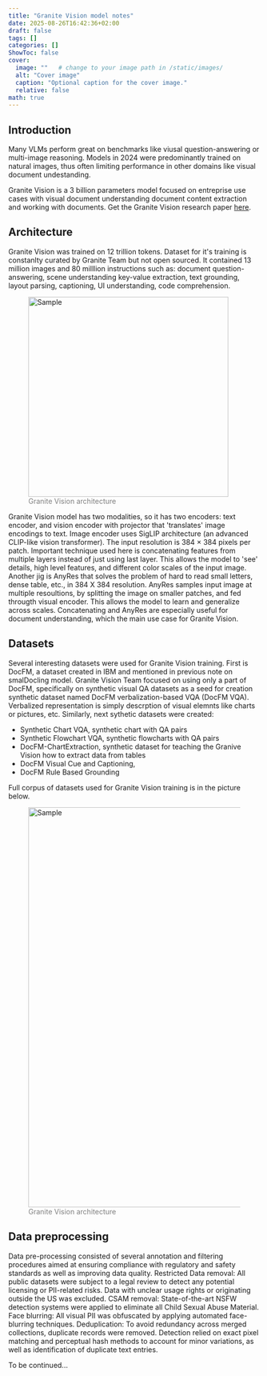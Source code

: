```yaml
---
title: "Granite Vision model notes"
date: 2025-08-26T16:42:36+02:00
draft: false
tags: []
categories: []
ShowToc: false
cover:
  image: ""   # change to your image path in /static/images/
  alt: "Cover image"
  caption: "Optional caption for the cover image."
  relative: false
math: true
---
```


## Introduction
Many VLMs perform great on benchmarks like viusal question-answering or multi-image reasoning. Models in 2024 were predominantly trained on natural images, thus often limiting performance in other domains like visual document undestanding.

Granite Vision is a 3 billion parameters model focused on entreprise use cases with visual document understanding document content extraction and working with documents. Get the Granite Vision research paper [here](https://arxiv.org/abs/2502.09927).


## Architecture

Granite Vision was trained on 12 trillion tokens. Dataset for it's training is constanlty curated by Granite Team but not open sourced. It contained 13 million images and 80 milllion instructions such as: document question-answering, scene understanding key-value extraction, text grounding, layout parsing, captioning, UI understanding, code comprehension. 



<figure>
  <img src="/images/0003.jpg" alt="Sample" width="400">
  <figcaption style="color: gray; font-style: normal; text-align: left;">
    Granite Vision architecture
  </figcaption>
</figure>

Granite Vision model has two modalities, so it has two encoders: text encoder, and vision encoder with projector that 'translates' image encodings to text. Image encoder uses SigLIP architecture (an advanced CLIP-like vision transformer). The input resolution is 384 × 384 pixels per patch. Important technique used here is concatenating features from multiple layers instead of just using last layer. This allows the model to 'see' details, high level features, and different color scales of the input image. Another jig is AnyRes that solves the problem of hard to read small letters, dense table, etc., in 384 X 384 resolution. AnyRes samples input image at multiple resoultions, by splitting the image on smaller patches, and fed througth visual encoder. This allows the model to learn and generalize across scales. 
Concatenating and AnyRes are especially useful for document understanding, which the main use case for Granite Vision.




<!-- <img src="/images/0001.jpg" alt="Sample" width="800"> -->




## Datasets

Several interesting datasets were used for Granite Vision training. First is DocFM, a dataset created in IBM and mentioned in previous note on smalDocling model. Granite Vision Team focused on using only  a part of DocFM, specifically on synthetic visual QA datasets as a seed for creation synthetic dataset named DocFM verbalization-based VQA (DocFM VQA). Verbalized representation is simply descrption of visual elemnts like charts or pictures, etc. 
Similarly, next sythetic datasets were created: 
- Synthetic Chart VQA, synthetic chart with QA pairs
- Synthetic Flowchart VQA, synthetic flowcharts with QA pairs
- DocFM-ChartExtraction, synthetic dataset for teaching the Granive Vision how to extract data from tables
- DocFM Visual Cue and Captioning, 
- DocFM Rule Based Grounding  

Full corpus of datasets used for Granite Vision training is in the picture below.
<figure>
  <img src="/images/0004.jpg" alt="Sample" width="800">
  <figcaption style="color: gray; font-style: normal; text-align: left;">
    Granite Vision architecture
  </figcaption>
</figure>



## Data preprocessing

Data pre-processing consisted of several annotation and filtering procedures aimed at ensuring compliance with regulatory and safety standards as well as improving data quality.
Restricted Data removal: All public datasets were subject to a legal review to detect any potential licensing or PII-related risks. Data with unclear usage rights or originating outside the US was excluded.
CSAM removal: State-of-the-art NSFW detection systems were applied to eliminate all Child Sexual Abuse Material.
Face blurring: All visual PII was obfuscated by applying automated face-blurring techniques.
Deduplication: To avoid redundancy across merged collections, duplicate records were removed. Detection relied on exact pixel matching and perceptual hash methods to account for minor variations, as well as identification of duplicate text entries.

To be continued...

<!-- ## Training procecure -->

<!-- ## Evaluation -->